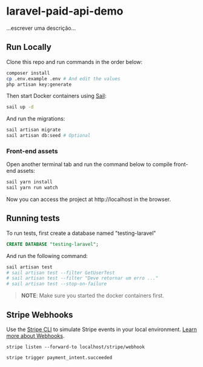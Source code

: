 # laravel-paid-api-demo

...escrever uma descrição...

## Run Locally

Clone this repo and run commands in the order below:

```bash
composer install
cp .env.example .env # And edit the values
php artisan key:generate
```

Then start Docker containers using [Sail](https://laravel.com/docs/8.x/sail):

```bash
sail up -d
```

And run the migrations:

```bash
sail artisan migrate
sail artisan db:seed # Optional
```

### Front-end assets

Open another terminal tab and run the command below to compile front-end assets:

```bash
sail yarn install
sail yarn run watch
```

Now you can access the project at http://localhost in the browser.

## Running tests

To run tests, first create a database named "testing-laravel"

```sql
CREATE DATABASE "testing-laravel";
```

And run the following command:

```bash
sail artisan test
# sail artisan test --filter GetUserTest
# sail artisan test --filter "Deve retornar um erro ..."
# sail artisan test --stop-on-failure
```

> **NOTE**: Make sure you started the docker containers first.

## Stripe Webhooks

Use the [Stripe CLI](https://stripe.com/docs/stripe-cli) to simulate Stripe events in your local environment. [Learn more about Webhooks](https://stripe.com/docs/webhooks).

```
stripe listen --forward-to localhost/stripe/webhook
```

```
stripe trigger payment_intent.succeeded
```
